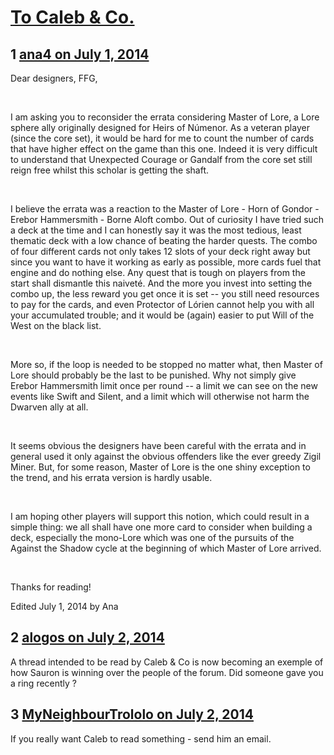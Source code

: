 # [To Caleb &amp; Co.](https://community.fantasyflightgames.com/topic/109805-to-caleb-co/)

## 1 [ana4 on July 1, 2014](https://community.fantasyflightgames.com/topic/109805-to-caleb-co/?do=findComment&comment=1139461)

Dear designers, FFG,

 

I am asking you to reconsider the errata considering Master of Lore, a Lore sphere ally originally designed for Heirs of Númenor. As a veteran player (since the core set), it would be hard for me to count the number of cards that have higher effect on the game than this one. Indeed it is very difficult to understand that Unexpected Courage or Gandalf from the core set still reign free whilst this scholar is getting the shaft.

 

I believe the errata was a reaction to the Master of Lore - Horn of Gondor - Erebor Hammersmith - Borne Aloft combo. Out of curiosity I have tried such a deck at the time and I can honestly say it was the most tedious, least thematic deck with a low chance of beating the harder quests. The combo of four different cards not only takes 12 slots of your deck right away but since you want to have it working as early as possible, more cards fuel that engine and do nothing else. Any quest that is tough on players from the start shall dismantle this naiveté. And the more you invest into setting the combo up, the less reward you get once it is set -- you still need resources to pay for the cards, and even Protector of Lórien cannot help you with all your accumulated trouble; and it would be (again) easier to put Will of the West on the black list.

 

More so, if the loop is needed to be stopped no matter what, then Master of Lore should probably be the last to be punished. Why not simply give Erebor Hammersmith limit once per round -- a limit we can see on the new events like Swift and Silent, and a limit which will otherwise not harm the Dwarven ally at all.

 

It seems obvious the designers have been careful with the errata and in general used it only against the obvious offenders like the ever greedy Zigil Miner. But, for some reason, Master of Lore is the one shiny exception to the trend, and his errata version is hardly usable.

 

I am hoping other players will support this notion, which could result in a simple thing: we all shall have one more card to consider when building a deck, especially the mono-Lore which was one of the pursuits of the Against the Shadow cycle at the beginning of which Master of Lore arrived.

 

Thanks for reading!

Edited July 1, 2014 by Ana

## 2 [alogos on July 2, 2014](https://community.fantasyflightgames.com/topic/109805-to-caleb-co/?do=findComment&comment=1140711)

A thread intended to be read by Caleb & Co is now becoming an exemple of how Sauron is winning over the people of the forum. Did someone gave you a ring recently ?

## 3 [MyNeighbourTrololo on July 2, 2014](https://community.fantasyflightgames.com/topic/109805-to-caleb-co/?do=findComment&comment=1140730)

If you really want Caleb to read something - send him an email.

